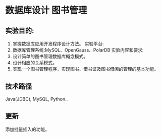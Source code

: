# 数据库设计 图书管理 

## 实验目的:

1. 掌握数据库应用开发程序设计方法。 实验平台:
2. 数据库管理系统:MySQL、OpenGauss、PolarDB 实验内容和要求:
3. 设计简单的图书管理数据库概念模式。
4. 设计相应的关系模式。
5. 实现一个图书管理程序，实现图书、借书证及图书借阅的管理的基本功能。

## 技术路径

Java(JDBC), MySQL, Python..

## 更新

添加批量插入的功能。
